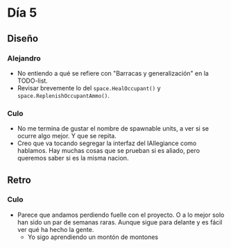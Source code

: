 ﻿# Día 5

## Diseño

### Alejandro

- No entiendo a qué se refiere con "Barracas y generalización" en la TODO-list.
- Revisar brevemente lo del `space.HealOccupant()` y `space.ReplenishOccupantAmmo()`.

### Culo

- No me termina de gustar el nombre de spawnable units, a ver si se ocurre algo mejor. Y que se repita.
- Creo que va tocando segregar la interfaz del IAllegiance como hablamos. Hay muchas cosas que se prueban si es aliado, pero queremos saber si es la misma nacion.

## Retro

### Culo

- Parece que andamos perdiendo fuelle con el proyecto. O a lo mejor solo han sido un par de semanas raras. Aunque sigue para delante y es fácil ver qué ha hecho la gente.
    - Yo sigo aprendiendo un montón de montones
